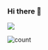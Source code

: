 ### Hi there 👋
![](https://github-readme-stats.vercel.app/api?username=wagrenier&count_private=true&show_icons=true&icon_color=0366d6&text_color=24292e&bg_color=ffffff)

![count](https://count.getloli.com/get/@wagrenier)
